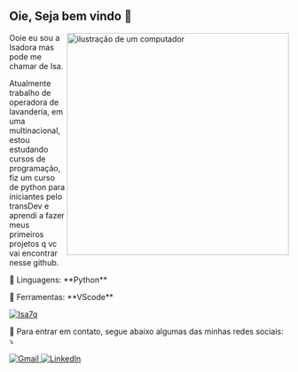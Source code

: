 ## Oie, Seja bem vindo 👋
<img src="https://raw.githubusercontent.com/MicaelliMedeiros/micaellimedeiros/master/image/computer-illustration.png" alt="ilustração de um computador" min-width="400px" max-width="400px" width="400px" align="right">

<p align="left"> 
  Ooie eu sou a Isadora mas pode me chamar de Isa.
  
  Atualmente trabalho de operadora de lavanderia, em uma multinacional,
  estou estudando cursos de programação,
  fiz um curso de python para iniciantes pelo transDev e aprendi a fazer meus primeiros
  projetos q vc vai encontrar nesse github.
</p>

<p align="left">
  🦄 Linguagens: **Python**
</p>

<p align="left">
  💼 Ferramentas: **VScode**
</p>

[![Isa7q](https://github-readme-stats.vercel.app/api/top-langs/?username=Isa7q&layout=compact)](https://github.com/anuraghazra/github-readme-stats)

<p align="left">
  💌 Para entrar em contato, segue abaixo algumas das minhas redes sociais: ⤵️
</p>

<p align="left">
  <a href="mailto:isa7qcontatodev@gmail.com" title="Gmail">
    <img src="https://img.shields.io/badge/-Gmail-FF0000?style=flat-square&labelColor=FF0000&logo=gmail&logoColor=white" alt="Gmail"/>
  <a href="https://www.linkedin.com/in/isa7q/" title="LinkedIn">
    <img src="https://img.shields.io/badge/-Linkedin-0e76a8?style=flat-square&logo=Linkedin&logoColor=white" alt="LinkedIn"/>
  </a>
</p>
